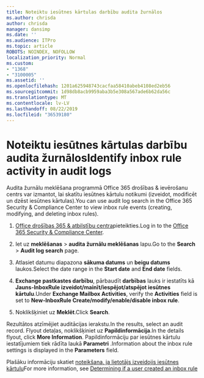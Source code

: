 ```yaml
---
title: Noteiktu iesūtnes kārtulas darbību audita žurnālos
ms.author: chrisda
author: chrisda
manager: dansimp
ms.date: ''
ms.audience: ITPro
ms.topic: article
ROBOTS: NOINDEX, NOFOLLOW
localization_priority: Normal
ms.custom:
- "1368"
- "3100005"
ms.assetid: ''
ms.openlocfilehash: 1201a625948743cacfaa58410abeb4108ed2eb56
ms.sourcegitcommit: 1d98db8acb9959aba3b5e308a567ade6b62da56c
ms.translationtype: MT
ms.contentlocale: lv-LV
ms.lasthandoff: 08/22/2019
ms.locfileid: "36539180"
---
```

# <a name="identify-inbox-rule-activity-in-audit-logs"></a><span data-ttu-id="7e452-102">Noteiktu iesūtnes kārtulas darbību audita žurnālos</span><span class="sxs-lookup"><span data-stu-id="7e452-102">Identify inbox rule activity in audit logs</span></span>

<span data-ttu-id="7e452-103">Audita žurnālu meklēšana programmā Office 365 drošības & ievērošanu centrs var izmantot, lai skatītu iesūtnes kārtulu notikumi (izveidot, modificēt un dzēst iesūtnes kārtulas).</span><span class="sxs-lookup"><span data-stu-id="7e452-103">You can use audit log search in the Office 365 Security & Compliance Center to view inbox rule events (creating, modifying, and deleting inbox rules).</span></span>

1. <span data-ttu-id="7e452-104">[Office drošības 365 & atbilstību centra](https://protection.office.com/)pieteikties.</span><span class="sxs-lookup"><span data-stu-id="7e452-104">Log in to the [Office 365 Security & Compliance Center](https://protection.office.com/).</span></span>

2. <span data-ttu-id="7e452-105">Iet uz **meklēšanas** > **audita žurnālu meklēšanas** lapu.</span><span class="sxs-lookup"><span data-stu-id="7e452-105">Go to the **Search** > **Audit log search** page.</span></span>

3. <span data-ttu-id="7e452-106">Atlasiet datumu diapazona **sākuma datums** un **beigu datums** laukos.</span><span class="sxs-lookup"><span data-stu-id="7e452-106">Select the date range in the **Start date** and **End date** fields.</span></span>

4. <span data-ttu-id="7e452-107">**Exchange pastkastes darbību**, pārbaudīt **darbības** lauks ir iestatīts kā **Jauns-InboxRule izveidot/mainīt/iespējot/atspējot iesūtnes kārtulu**.</span><span class="sxs-lookup"><span data-stu-id="7e452-107">Under **Exchange Mailbox Activities**, verify the **Activities** field is set to **New-InboxRule Create/modify/enable/disable inbox rule**.</span></span>

5. <span data-ttu-id="7e452-108">Noklikšķiniet uz **Meklēt**.</span><span class="sxs-lookup"><span data-stu-id="7e452-108">Click **Search**.</span></span>

<span data-ttu-id="7e452-109">Rezultātos atzīmējiet auditācijas ierakstu.</span><span class="sxs-lookup"><span data-stu-id="7e452-109">In the results, select an audit record.</span></span> <span data-ttu-id="7e452-110">Flyout detaļas, noklikšķiniet uz **Papildinformācija**.</span><span class="sxs-lookup"><span data-stu-id="7e452-110">In the details flyout, click **More Information**.</span></span> <span data-ttu-id="7e452-111">Papildinformāciju par iesūtnes kārtulu iestatījumiem tiek rādīta laukā **Parametri** .</span><span class="sxs-lookup"><span data-stu-id="7e452-111">Information about the inbox rule settings is displayed in the **Parameters** field.</span></span>

<span data-ttu-id="7e452-112">Plašāku informāciju skatiet [noteikšana, ja lietotājs izveidojis iesūtnes kārtulu](https://docs.microsoft.com//office365/securitycompliance/auditing-troubleshooting-scenarios#determining-if-a-user-created-an-inbox-rule)</span><span class="sxs-lookup"><span data-stu-id="7e452-112">For more information, see [Determining if a user created an inbox rule](https://docs.microsoft.com//office365/securitycompliance/auditing-troubleshooting-scenarios#determining-if-a-user-created-an-inbox-rule)</span></span>
